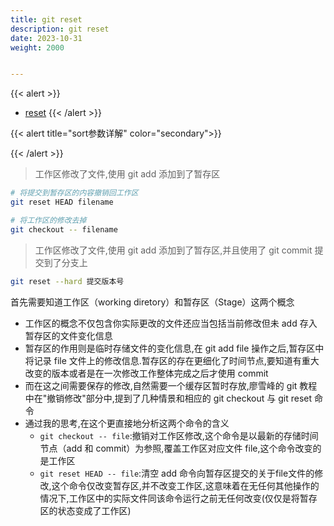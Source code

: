 ```yaml
---
title: git reset
description: git reset
date: 2023-10-31
weight: 2000


---
```

<style>
th, td {
  border: 1px solid rgb(190, 190, 190);
}
</style>
{{< alert >}}
- [reset](https://www.cnblogs.com/xiaomaomao/p/13849825.html)
{{< /alert >}}


{{< alert title="sort参数详解" color="secondary">}}

{{< /alert >}}



> 工作区修改了文件,使用 git add 添加到了暂存区



```bash
# 将提交到暂存区的内容撤销回工作区
git reset HEAD filename

# 将工作区的修改去掉
git checkout -- filename

```


> 工作区修改了文件,使用 git add 添加到了暂存区,并且使用了 git commit 提交到了分支上

```bash
git reset --hard 提交版本号
```


首先需要知道工作区（working diretory）和暂存区（Stage）这两个概念
- 工作区的概念不仅包含你实际更改的文件还应当包括当前修改但未 add 存入暂存区的文件变化信息
- 暂存区的作用则是临时存储文件的变化信息,在 git add file 操作之后,暂存区中将记录 file 文件上的修改信息.暂存区的存在更细化了时间节点,要知道有重大改变的版本或者是在一次修改工作整体完成之后才使用 commit
- 而在这之间需要保存的修改,自然需要一个缓存区暂时存放,廖雪峰的 git 教程中在"撤销修改"部分中,提到了几种情景和相应的 git checkout 与 git reset 命令
- 通过我的思考,在这个更直接地分析这两个命令的含义
  - `git checkout -- file`:撤销对工作区修改,这个命令是以最新的存储时间节点（add 和 commit）为参照,覆盖工作区对应文件 file,这个命令改变的是工作区
  - `git reset HEAD -- file`:清空 add 命令向暂存区提交的关于file文件的修改,这个命令仅改变暂存区,并不改变工作区,这意味着在无任何其他操作的情况下,工作区中的实际文件同该命令运行之前无任何改变(仅仅是将暂存区的状态变成了工作区)













